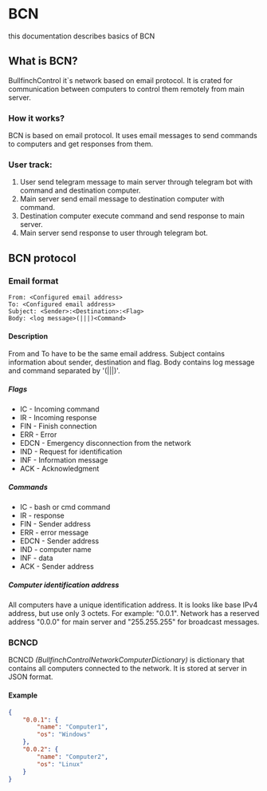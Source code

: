 # BCN
this documentation describes basics of BCN
## What is BCN?
BullfinchControl it`s network based on email protocol. It is crated for communication between computers to control them remotely from main server.
### How it works?
BCN is based on email protocol. It uses email messages to send commands to computers and get responses from them.
### User track:
1. User send telegram message to main server through telegram bot with command and destination computer.
2. Main server send email message to destination computer with command.
3. Destination computer execute command and send response to main server.
4. Main server send response to user through telegram bot.
## BCN protocol
### Email format
```
From: <Configured email address>
To: <Configured email address>
Subject: <Sender>:<Destination>:<Flag>
Body: <log message>(|||)<Command>
```
#### Description
From and To have to be the same email address. Subject contains information about sender, destination and flag. Body contains log message and command separated by '(|||)'.
##### Flags
* IC - Incoming command
* IR - Incoming response
* FIN - Finish connection
* ERR - Error
* EDCN - Emergency disconnection from the network
* IND - Request for identification
* INF - Information message
* ACK - Acknowledgment
##### Commands
* IC - bash or cmd command
* IR - response
* FIN - Sender address
* ERR - error message
* EDCN - Sender address
* IND - computer name
* INF - data
* ACK - Sender address
##### Computer identification address
All computers have a unique identification address. It is looks like base IPv4 address, but use only 3 octets. For example: "0.0.1". Network has a reserved address "0.0.0" for main server and "255.255.255" for broadcast messages.
### BCNCD
BCNCD _(BullfinchControlNetworkComputerDictionary)_ is dictionary that contains all computers connected to the network. It is stored at server in JSON format.
#### Example
```json
{
    "0.0.1": {
        "name": "Computer1",
        "os": "Windows"
    },
    "0.0.2": {
        "name": "Computer2",
        "os": "Linux"
    }
}
```

